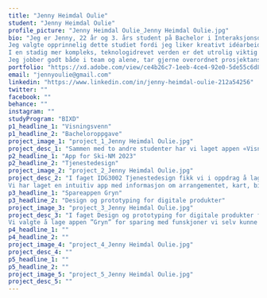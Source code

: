 ```yaml
---
title: "Jenny Heimdal Oulie"
student: "Jenny Heimdal Oulie"
profile_picture: "Jenny Heimdal Oulie_Jenny Heimdal Oulie.jpg"
bio: "Jeg er Jenny, 22 år og 3. års student på Bachelor i Interaksjonsdesign ved NTNU Gjøvik.
Jeg valgte opprinnelig dette studiet fordi jeg liker kreativt idéarbeid og formgivning, og ville ha muligheten til å jobbe med dette i et fremtidsrettet yrke. 
I en stadig mer kompleks, teknologidrevet verden er det utrolig viktig at vi klarer å lage løsninger som er til glede og nytte for mennesker. Det gjelder uavhengig av ambisjonen – om den er av kommersiell art eller ikke. Godt design er ekte verdiskaping! Og det å få muligheten til å jobbe med idéutvikling og løsninger i brytningspunktet mellom teknologi og psykologi, er derfor ekstra interessant og givende for meg.
Jeg jobber godt både i team og alene, tar gjerne overordnet prosjektansvar og er vant til å jobbe tverrfaglig sammen med andre designere. Jeg vil si jeg er svært tilpasningsdyktig og lærer fort. I løpet av studiet, og gjennom prosjekterfaringer, har jeg også fått en særlig lidenskap for prototyping og hvordan man finner de virkelig gode, kreative løsningene på komplekse utfordringer."
portfolio: "https://xd.adobe.com/view/ce4b26c7-1eeb-4ce4-92e0-5de55c6d8728-9b18/?fullscreen"
email: "jennyoulie@gmail.com"
linkedin: "https://www.linkedin.com/in/jenny-heimdal-oulie-212a54256"
twitter: ""
facebook: ""
behance: ""
instagram: ""
studyProgram: "BIXD"
p1_headline_1: "Visningsvenn"
p1_headline_2: "Bacheloroppgave"
project_image_1: "project_1_Jenny Heimdal Oulie.jpg"
project_desc_1: "Sammen med to andre studenter har vi laget appen «Visningsvenn», et innovasjonsprosjekt som er inspirert av en VG-artikkel som skildrer et problem mange studenter møter i forbindelse med flytting knyttet til studier. Målet med prosjektet var å løse problemene som oppstår når studenter skal ut på boligmarkedet for å leie bolig til studiene. Studenter har ofte en svak posisjon i leiemarkedet og kan i verste fall havne i ugunstige situasjoner basert på tillit til annonsene og utleiers presentasjon av boligen før kontraktsinngåelse. Prosjektet fokuserer på det private leiemarkedet med hensyn til studentenes behov og begrensninger i forhold til fysisk visning. Vi har et ønske om å bidra til å forhindre lignende hendelser for fremtidige studenter, og legger derfor stor vekt på å finne en løsning som er tilgjengelig og brukervennlig. Løsningen «Visningsvenn» er et fremtidsrettet konseptforslag for en ærlig visningsopplevelse for studenter på flyttefot."
p2_headline_1: "App for Ski-NM 2023"
p2_headline_2: "Tjenestedesign"
project_image_2: "project_2_Jenny Heimdal Oulie.jpg"
project_desc_2: "I faget IDG3002 Tjenestedesign fikk vi i oppdrag å lage en tjeneste for Ski-NM 2023 med oppdragsgiver Vind IL. Vi fikk friheten til å skape det vi ville, og noe som ville hjelpe målgruppen vår, som i vårt tilfelle var «Gutta Krutt» (Studenter & unge voksne i alderen 18-26). Etter en idédugnad med idégenerering kom vi frem til at vi ønsket å lage en app som løste problemet vårt; «Hvordan kan vi lage en løsning som gir gutta krutt lyst til å gå ski-NM, gir de god oversikt, og gjør det enkelt å finne informasjon før, under og etter arrangementet.»
Vi har laget en intuitiv app med informasjon om arrangementet, kart, billettkjøp, kjøp av mat og drikke, rabatter og kuponger, oversikt over transport- og kollektivtilbud, og en musikkfunksjon som gjør at de på arrangementet kan være med å bestemme musikken som spilles."
p3_headline_1: "Spareappen Gryn"
p3_headline_2: "Design og prototyping for digitale produkter"
project_image_3: "project_3_Jenny Heimdal Oulie.jpg"
project_desc_3: "I faget Design og prototyping for digitale produkter fikk vi i oppgave å designe en opplevelse som appellerer til gen z eller millenials, som vil sette til side penger for sitt neste store eventyr eller investering.
Vi valgte å lage appen ”Gryn” for sparing med funskjoner vi selv kunne tenke oss, og som vi fant gjennom spørreundersøkelser og brukertester. Appen har en oversiktsside, budsjettside, sparings-side, og en side for sparetips. Funskjonen vi la til, som både vi og brukerene kunne tenke seg, var en ”spar sammen” funksjon hvor man kan legge til venner for å sammen nå sparemål. I denne oppgaven hadde vi et stort fokus på universell utforming og brukervennlighet for å nå alle krav. Her fikk jeg brukt min kreative side under illustrering av logo, navn, og utformingen av prototypen.  "
p4_headline_1: ""
p4_headline_2: ""
project_image_4: "project_4_Jenny Heimdal Oulie.jpg"
project_desc_4: ""
p5_headline_1: ""
p5_headline_2: ""
project_image_5: "project_5_Jenny Heimdal Oulie.jpg"
project_desc_5: ""
---
```

